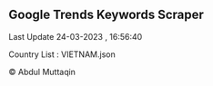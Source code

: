 

## Google Trends Keywords Scraper 
 
Last Update 24-03-2023 , 16:56:40

Country List :
VIETNAM.json



© Abdul Muttaqin 
